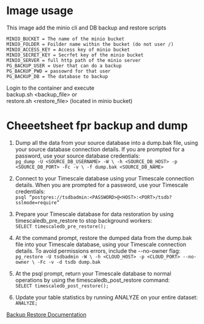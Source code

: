 # Image usage 
This image add the minio cli and DB backup and restore scripts


`MINIO_BUCKET = The name of the minio bucket`</br>
`MINIO_FOLDER = Foilder name within the bucket (do not user /)`</br>
`MINIO_ACCESS_KEY = Access key of minio bucket`</br>
`MINIO_SECRET_KEY = Secrfet key of the minio bucket`</br>
`MINIO_SERVER = full http path of the minio server`</br>
`PG_BACKUP_USER = User that can do a backup`</br>
`PG_BACKUP_PWD = passowrd for that user`</br>
`PG_BACKUP_DB = The database to backup`</br>

Login to the container and execute </br>
backup.sh <backup_file> or</br>
restore.sh <restore_file> (located in minio bucket)

# Cheeetsheet fpr backup and dump
1. Dump all the data from your source database into a dump.bak file, using your source database connection details. If you are prompted for a password, use your source database credentials:</br>
`pg_dump -U <SOURCE_DB_USERNAME> -W \
   -h <SOURCE_DB_HOST> -p <SOURCE_DB_PORT> -Fc -v \
   -f dump.bak <SOURCE_DB_NAME>`

2. Connect to your Timescale database using your Timescale connection details. When you are prompted for a password, use your Timescale credentials:</br>
`psql “postgres://tsdbadmin:<PASSWORD>@<HOST>:<PORT>/tsdb?sslmode=require”`

3. Prepare your Timescale database for data restoration by using timescaledb_pre_restore to stop background workers:</br>
`SELECT timescaledb_pre_restore();`

4. At the command prompt, restore the dumped data from the dump.bak file into your Timescale database, using your Timescale connection details. To avoid permissions errors, include the --no-owner flag:</br>
`pg_restore -U tsdbadmin -W \
   -h <CLOUD_HOST> -p <CLOUD_PORT> --no-owner \
   -Fc -v -d tsdb dump.bak`

5. At the psql prompt, return your Timescale database to normal operations by using the timescaledb_post_restore command:</br>
`SELECT timescaledb_post_restore();`

6. Update your table statistics by running ANALYZE on your entire dataset:</br>
`ANALYZE;`

[Backup Restore Documentation](https://docs.timescale.com/self-hosted/latest/migration/entire-database/)


